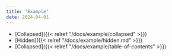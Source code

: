```yaml
---
title: "Example"
date: 2024-04-01
---
```


- [Collapsed]({{< relref "/docs/example/collapsed" >}})
- [Hidden]({{< relref "/docs/example/hidden.md" >}})
- [Collapsed]({{< relref "/docs/example/table-of-contents" >}})